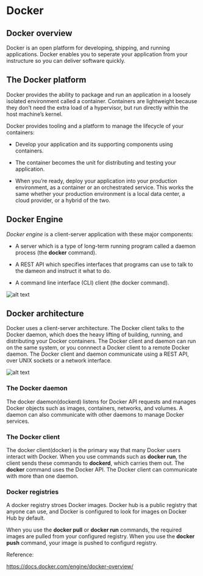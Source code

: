 # Docker

## Docker overview

Docker is an open platform for developing, shipping, and running applications. Docker enables you to seperate your application from your instructure so you can deliver software quickly. 

## The Docker platform 

Docker provides the ability to package and run an application in a loosely isolated environment called a container. Containers are lightweight because they don’t need the extra load of a hypervisor, but run directly within the host machine’s kernel.

Docker provides tooling and a platform to manage the lifecycle of your containers:

* Develop your application and its supporting components using containers.

* The container becomes the unit for distributing and testing your application.

* When you’re ready, deploy your application into your production environment, as a container or an orchestrated service. This works the same whether your production environment is a local data center, a cloud provider, or a hybrid of the two.

## Docker Engine

*Docker engine* is a client-server application with these major components: 

* A server which is a type of long-term running program called a daemon process (the **docker** command). 

* A REST API which specifies interfaces that programs can use to talk to the dameon and instruct it what to do. 

* A command line interface (CLI) client (the docker command).

![alt text][engine]

[engine]: https://docs.docker.com/engine/images/engine-components-flow.png

## Docker architecture

Docker uses a client-server architecture. The Docker client talks to the Docker daemon, which does the heavy lifting of building, running, and distributing your Docker containers. The Docker client and daemon can run on the same system, or you connnect a Docker client to a remote Docker daemon. The Docker client and daemon communicate using a REST API, over UNIX sockets or a network interface.

![alt text][architecture]

[architecture]: https://docs.docker.com/engine/images/architecture.svg


### The Docker daemon

The docker daemon(dockerd) listens for Docker API requests and manages Docker objects such as images, containers, networks, and volumes. A daemon can also communicate with other daemons to manage Docker services. 

### The Docker client

The docker client(docker) is the primary way that many Docker users interact with Docker. When you use commands such as **docker run**, the client sends these commands to **dockerd**, which carries them out. The **docker** command uses the Docker API. The Docker client can communicate with more than one daemon.

### Docker registries

A docker registry stroes Docker images. Docker hub is a public registry that anyone can use, and Docker is configured to look for images on Docker Hub by default.

When you use the **docker pull** or **docker run** commands, the required images are pulled from your configured registry. When you use the **docker push** command, your image is pushed to configurd registry. 

Reference: 

https://docs.docker.com/engine/docker-overview/
 